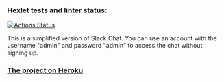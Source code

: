 ### Hexlet tests and linter status:
[![Actions Status](https://github.com/dbublikov/frontend-project-lvl4/workflows/hexlet-check/badge.svg)](https://github.com/dbublikov/frontend-project-lvl4/actions)

This is a simplified version of Slack Chat. You can use an account with the username "admin" and password "admin" to access the chat without signing up.

### [The project on Heroku](https://dbublikov-project4.herokuapp.com/)